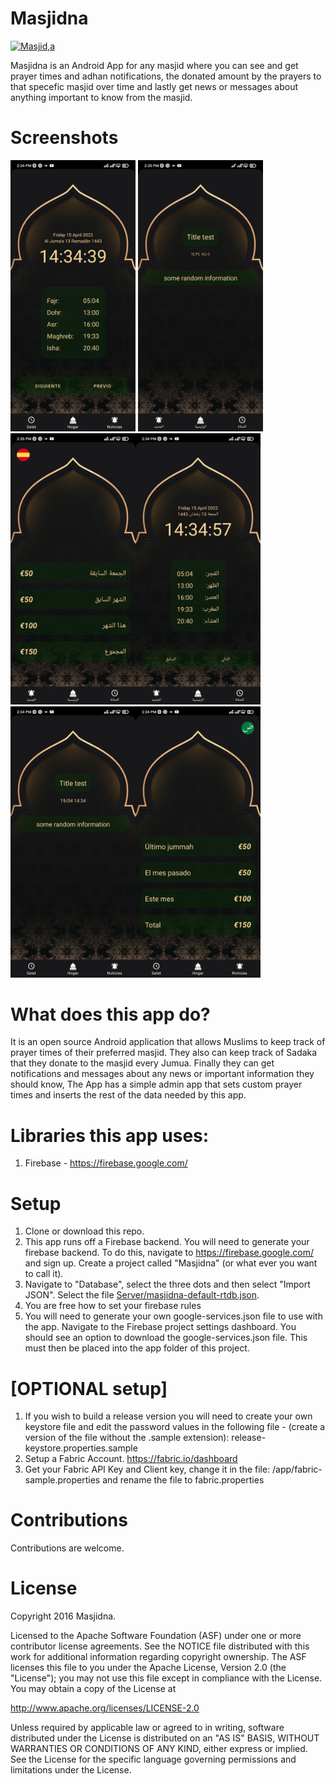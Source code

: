 # Masjidna 

[![Masjid,a](https://i.ibb.co/bzRWk5m/icon.png)](https://github.com/dinoelhadj/Masjidna)




Masjidna is an Android App for any masjid where you can see and get prayer times and adhan notifications, the donated amount by the prayers to that specefic masjid over time and lastly get news or messages about anything important to know from the masjid.


# Screenshots
<img src="Screenshots/Screenshot (1).jpg" alt="phone image" width="200px" />
<img src="Screenshots/Screenshot (2).jpg" alt="phone image" width="200px" /><img src="Screenshots/Screenshot (3).jpg" alt="phone image" width="200px" /><img src="Screenshots/Screenshot (4).jpg" alt="phone image" width="200px" /><img src="Screenshots/Screenshot (5).jpg" alt="phone image" width="200px" /><img src="Screenshots/Screenshot (6).jpg" alt="phone image" width="200px" />



# What does this app do?
It is an open source Android application that allows Muslims to keep track of prayer times of their preferred masjid. They also can keep track of Sadaka that they donate to the masjid every Jumua. Finally they can get notifications and messages about any news or important information they should know, The App has a simple admin app that sets custom prayer times and inserts the rest of the data needed by this app.



# Libraries this app uses:

1. Firebase - https://firebase.google.com/ 

# Setup

1. Clone or download this repo.
2. This app runs off a Firebase backend. You will need to generate your firebase backend. To do this, navigate to https://firebase.google.com/ and sign up. Create a project called 
"Masjidna" (or what ever you want to call it). 
3. Navigate to "Database", select the three dots and then select "Import JSON". Select the file [Server/masjidna-default-rtdb.json](Server/masjidna-default-rtdb.json). 
4. You are free how to set your firebase rules
5. You will need to generate your own google-services.json file to use with the app. Navigate to the Firebase project settings dashboard. You should see an option to download the 
google-services.json file. This must then be placed into the app folder of this project. 


# [OPTIONAL setup] 
1. If you wish to build a release version you will need to create your own keystore file and edit the password values in the following file - (create a version of the file without the .sample extension): release-keystore.properties.sample
2. Setup a Fabric Account. https://fabric.io/dashboard
3. Get your Fabric API Key and Client key, change it in the file: /app/fabric-sample.properties and rename the file to fabric.properties

# Contributions
Contributions are welcome. 

# License
Copyright 2016 Masjidna.

Licensed to the Apache Software Foundation (ASF) under one or more contributor
license agreements. See the NOTICE file distributed with this work for
additional information regarding copyright ownership. The ASF licenses this
file to you under the Apache License, Version 2.0 (the "License"); you may not
use this file except in compliance with the License. You may obtain a copy of
the License at

http://www.apache.org/licenses/LICENSE-2.0

Unless required by applicable law or agreed to in writing, software
distributed under the License is distributed on an "AS IS" BASIS, WITHOUT
WARRANTIES OR CONDITIONS OF ANY KIND, either express or implied. See the
License for the specific language governing permissions and limitations under
the License.
